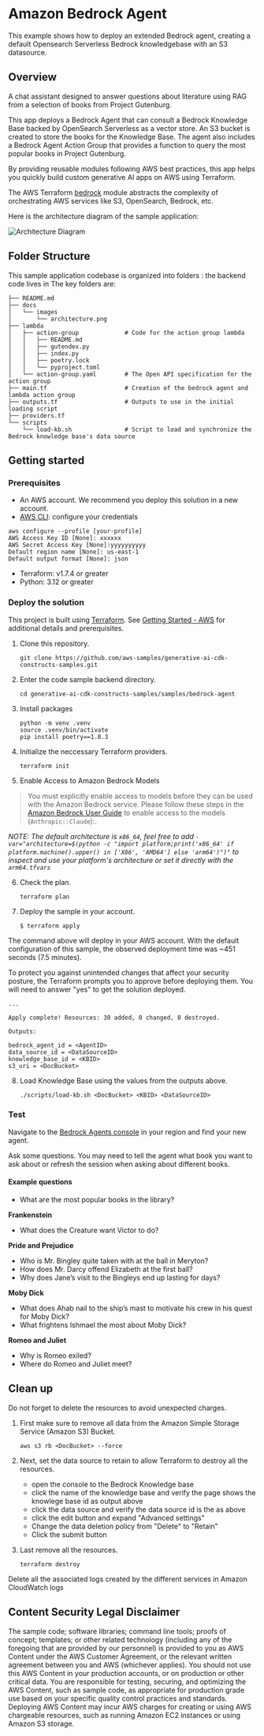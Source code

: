 # Amazon Bedrock Agent

This example shows how to deploy an extended Bedrock agent,
creating a default Opensearch Serverless Bedrock knowledgebase with an S3 datasource.

## Overview

A chat assistant designed to answer questions about literature using RAG from a
selection of books from Project Gutenburg.

This app deploys a Bedrock Agent that can consult a Bedrock Knowledge Base
backed by OpenSearch Serverless as a vector store. An S3 bucket is created to
store the books for the Knowledge Base. The agent also includes a Bedrock Agent
Action Group that provides a function to query the most popular books in Project
Gutenburg.

By providing reusable modules following AWS best practices,
this app helps you quickly build custom generative AI apps on AWS using Terraform.

The AWS Terraform [bedrock](https://registry.terraform.io/modules/aws-ia/bedrock/aws/latest) module
abstracts the complexity of orchestrating AWS services like S3, OpenSearch, Bedrock, etc.

Here is the architecture diagram of the sample application:

![Architecture Diagram](docs/images/architecture.png)

## Folder Structure

This sample application codebase is organized into folders : the backend code lives in
The key folders are:

```tree
├── README.md
├── docs
│   └── images
│       └── architecture.png
├── lambda
│   ├── action-group             # Code for the action group lambda
│   │   ├── README.md
│   │   ├── gutendex.py
│   │   ├── index.py
│   │   ├── poetry.lock
│   │   └── pyproject.toml
│   └── action-group.yaml        # The Open API specification for the action group
├── main.tf                      # Creation of the bedrock agent and lambda action group
├── outputs.tf                   # Outputs to use in the initial loading script
├── providers.tf
└── scripts
    └── load-kb.sh               # Script to load and synchronize the Bedrock knowledge base's data source
```

## Getting started

### Prerequisites

- An AWS account. We recommend you deploy this solution in a new account.
- [AWS CLI](https://aws.amazon.com/cli/): configure your credentials

```shell
aws configure --profile [your-profile] 
AWS Access Key ID [None]: xxxxxx
AWS Secret Access Key [None]:yyyyyyyyyy
Default region name [None]: us-east-1 
Default output format [None]: json
```

- Terraform: v1.7.4 or greater
- Python: 3.12 or greater

### Deploy the solution

This project is built using [Terraform](https://www.terraform.io/). See [Getting Started - AWS](https://developer.hashicorp.com/terraform/tutorials/aws-get-started) for additional details and prerequisites.

1. Clone this repository.
    ```shell
    git clone https://github.com/aws-samples/generative-ai-cdk-constructs-samples.git
    ```

2. Enter the code sample backend directory.
    ```shell
    cd generative-ai-cdk-constructs-samples/samples/bedrock-agent
    ```

3. Install packages
   ```shell
   python -m venv .venv
   source .venv/bin/activate
   pip install poetry==1.8.3
   ```

4. Initialize the neccessary Terraform providers.
    ```shell
    terraform init
    ```

5. Enable Access to Amazon Bedrock Models
> You must explicitly enable access to models before they can be used with the Amazon Bedrock service. Please follow these steps in the [Amazon Bedrock User Guide](https://docs.aws.amazon.com/bedrock/latest/userguide/model-access.html) to enable access to the models (```Anthropic::Claude```):.

_NOTE: The default architecture is `x86_64`, feel free to add `-var="architecture=$(python -c "import platform;print('x86_64' if platform.machine().upper() in ['X86', 'AMD64'] else 'arm64')")"` to inspect and use your platform's architecture or set it directly with the `arm64.tfvars`_

6. Check the plan.

    ```shell
    terraform plan
    ```

7. Deploy the sample in your account.

    ```shell
    $ terraform apply
    ```

The command above will deploy in your AWS account. With the default configuration of this sample, the observed deployment time was ~451 seconds (7.5 minutes).

To protect you against unintended changes that affect your security posture, the Terraform prompts you to approve before deploying them. You will need to answer "yes" to get the solution deployed.

```
...

Apply complete! Resources: 30 added, 0 changed, 0 destroyed.

Outputs:

bedrock_agent_id = <AgentID>
data_source_id = <DataSourceID>
knowledge_base_id = <KBID>
s3_uri = <DocBucket>
```

8. Load Knowledge Base using the values from the outputs above.

    ```shell
    ./scripts/load-kb.sh <DocBucket> <KBID> <DataSourceID>
    ```

### Test

Navigate to the [Bedrock Agents console](https://console.aws.amazon.com/bedrock/home#/agents) in your region and find your new agent.

Ask some questions. You may need to tell the agent what book you want to ask about or refresh the session when asking about different books.

#### Example questions

* What are the most popular books in the library?

**Frankenstein**
* What does the Creature want Victor to do?

**Pride and Prejudice**
* Who is Mr. Bingley quite taken with at the ball in Meryton?
* How does Mr. Darcy offend Elizabeth at the first ball?
* Why does Jane’s visit to the Bingleys end up lasting for days?

**Moby Dick**
* What does Ahab nail to the ship’s mast to motivate his crew in his quest for Moby Dick?
* What frightens Ishmael the most about Moby Dick? 

**Romeo and Juliet**
* Why is Romeo exiled?
* Where do Romeo and Juliet meet?

## Clean up

Do not forget to delete the resources to avoid unexpected charges.

1. First make sure to remove all data from the Amazon Simple Storage Service (Amazon S3) Bucket.

    ```shell
    aws s3 rb <DocBucket> --force
    ```

2. Next, set the data source to retain to allow Terraform to destroy all the resources.
    - open the console to the Bedrock Knowledge base
    - click the name of the knowledge base and verify the page shows the knowlege base id as output above <KBID>
    - click the data source and verify the data source id is the <DataSourceID> as above
    - click the edit button and expand "Advanced settings"
    - Change the data deletion policy from "Delete" to "Retain"
    - Click the submit button

3. Last remove all the resources.

    ```shell
    terraform destroy
    ```

Delete all the associated logs created by the different services in Amazon CloudWatch logs

## Content Security Legal Disclaimer

The sample code; software libraries; command line tools; proofs of concept; templates; or other related technology (including any of the foregoing that are provided by our personnel) is provided to you as AWS Content under the AWS Customer Agreement, or the relevant written agreement between you and AWS (whichever applies). You should not use this AWS Content in your production accounts, or on production or other critical data. You are responsible for testing, securing, and optimizing the AWS Content, such as sample code, as appropriate for production grade use based on your specific quality control practices and standards. Deploying AWS Content may incur AWS charges for creating or using AWS chargeable resources, such as running Amazon EC2 instances or using Amazon S3 storage.
